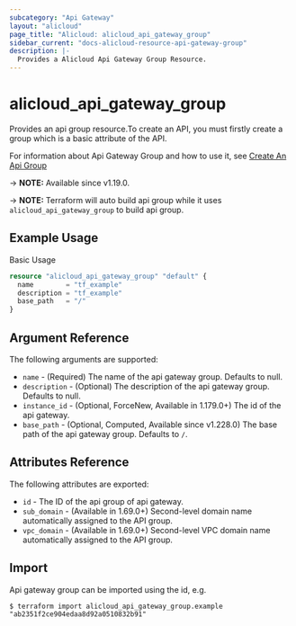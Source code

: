 ```yaml
---
subcategory: "Api Gateway"
layout: "alicloud"
page_title: "Alicloud: alicloud_api_gateway_group"
sidebar_current: "docs-alicloud-resource-api-gateway-group"
description: |-
  Provides a Alicloud Api Gateway Group Resource.
---
```


# alicloud_api_gateway_group

Provides an api group resource.To create an API, you must firstly create a group which is a basic attribute of the API.

For information about Api Gateway Group and how to use it, see [Create An Api Group](https://www.alibabacloud.com/help/en/api-gateway/latest/api-cloudapi-2016-07-14-createapigroup)

-> **NOTE:** Available since v1.19.0.

-> **NOTE:** Terraform will auto build api group while it uses `alicloud_api_gateway_group` to build api group.

## Example Usage

Basic Usage

```terraform
resource "alicloud_api_gateway_group" "default" {
  name        = "tf_example"
  description = "tf_example"
  base_path   = "/"
}
```
## Argument Reference

The following arguments are supported:

* `name` - (Required) The name of the api gateway group. Defaults to null.
* `description` - (Optional) The description of the api gateway group. Defaults to null.
* `instance_id` - (Optional, ForceNew, Available in 1.179.0+)	The id of the api gateway.
* `base_path` - (Optional, Computed, Available since v1.228.0) The base path of the api gateway group. Defaults to `/`.

## Attributes Reference

The following attributes are exported:

* `id` - The ID of the api group of api gateway.
* `sub_domain` - (Available in 1.69.0+)	Second-level domain name automatically assigned to the API group.
* `vpc_domain` - (Available in 1.69.0+)	Second-level VPC domain name automatically assigned to the API group.

## Import

Api gateway group can be imported using the id, e.g.

```shell
$ terraform import alicloud_api_gateway_group.example "ab2351f2ce904edaa8d92a0510832b91"
```

